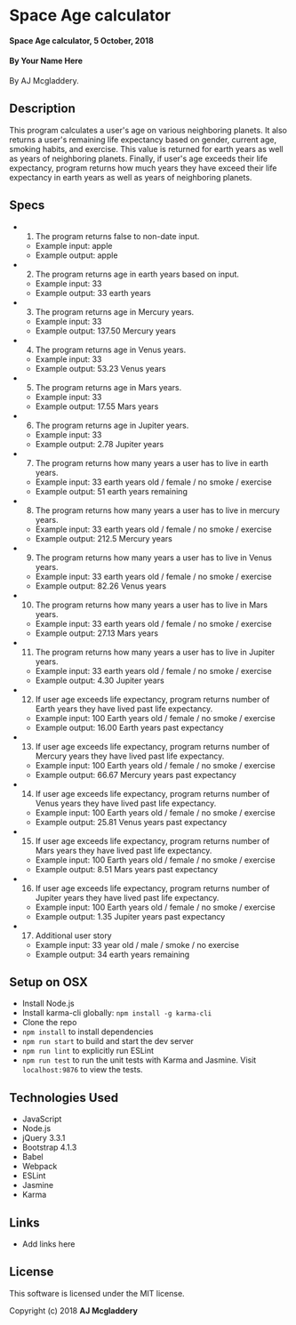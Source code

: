 # Space Age calculator

#### Space Age calculator, 5 October, 2018

#### By Your Name Here

By AJ Mcgladdery.

## Description

This program calculates a user's age on various neighboring planets. It also returns a user's remaining life expectancy based on gender, current age, smoking habits, and exercise. This value is returned for earth years as well as years of neighboring planets. Finally, if user's age exceeds their life expectancy, program returns how much years they have exceed their life expectancy in earth years as well as years of neighboring planets.

## Specs

* 1) The program returns false to non-date input.
  * Example input: apple
  * Example output: apple

* 2) The program returns age in earth years based on input.
  * Example input: 33
  * Example output: 33 earth years

*  3) The program returns age in Mercury years.
    * Example input: 33
    * Example output: 137.50 Mercury years

* 4) The program returns age in Venus years.
  * Example input: 33
  * Example output: 53.23 Venus years

* 5) The program returns age in Mars years.
    * Example input: 33
    * Example output: 17.55 Mars years

* 6) The program returns age in Jupiter years.
  * Example input: 33
  * Example output: 2.78 Jupiter years

* 7) The program returns how many years a user has to live in earth years.
  * Example input: 33 earth years old / female / no smoke / exercise
  * Example output: 51 earth years remaining

* 8) The program returns how many years a user has to live in mercury years.
  * Example input: 33 earth years old / female / no smoke / exercise
  * Example output: 212.5 Mercury years

* 9) The program returns how many years a user has to live in Venus years.
  * Example input: 33 earth years old / female / no smoke / exercise
  * Example output: 82.26 Venus years

* 10) The program returns how many years a user has to live in Mars years.
  * Example input: 33 earth years old / female / no smoke / exercise
  * Example output: 27.13 Mars years

* 11) The program returns how many years a user has to live in Jupiter years.
  * Example input: 33 earth years old / female / no smoke / exercise
  * Example output: 4.30 Jupiter years

* 12) If user age exceeds life expectancy, program returns number of Earth years they have lived past life expectancy.
  * Example input: 100 Earth years old / female / no smoke / exercise
  * Example output: 16.00 Earth years past expectancy

* 13) If user age exceeds life expectancy, program returns number of Mercury years they have lived past life expectancy.
  * Example input: 100 Earth years old  / female / no smoke / exercise
  * Example output: 66.67 Mercury years past expectancy

* 14) If user age exceeds life expectancy, program returns number of Venus years they have lived past life expectancy.
  * Example input: 100 Earth years old  / female / no smoke / exercise
  * Example output: 25.81 Venus years past expectancy

* 15) If user age exceeds life expectancy, program returns number of Mars years they have lived past life expectancy.
  * Example input: 100 Earth years old  / female / no smoke / exercise
  * Example output: 8.51 Mars years past expectancy

* 16) If user age exceeds life expectancy, program returns number of Jupiter years they have lived past life expectancy.
  * Example input: 100 Earth years old / female / no smoke / exercise
  * Example output: 1.35 Jupiter years past expectancy

* 17) Additional user story
  * Example input: 33 year old / male / smoke / no exercise
  * Example output: 34 earth years remaining


## Setup on OSX

* Install Node.js
* Install karma-cli globally: `npm install -g karma-cli`
* Clone the repo
* `npm install` to install dependencies
* `npm run start` to build and start the dev server
* `npm run lint` to explicitly run ESLint
* `npm run test` to run the unit tests with Karma and Jasmine. Visit `localhost:9876` to view the tests.

## Technologies Used

* JavaScript
* Node.js
* jQuery 3.3.1
* Bootstrap 4.1.3
* Babel
* Webpack
* ESLint
* Jasmine
* Karma

## Links

* Add links here

## License

This software is licensed under the MIT license.

Copyright (c) 2018 **AJ Mcgladdery**
